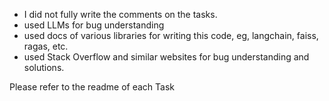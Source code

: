 - I did not fully write the comments on the tasks.
- used LLMs for bug understanding
- used docs of various libraries for writing this code, eg, langchain, faiss, ragas, etc.
- used Stack Overflow and similar websites for bug understanding and solutions.

Please refer to the readme of each Task
